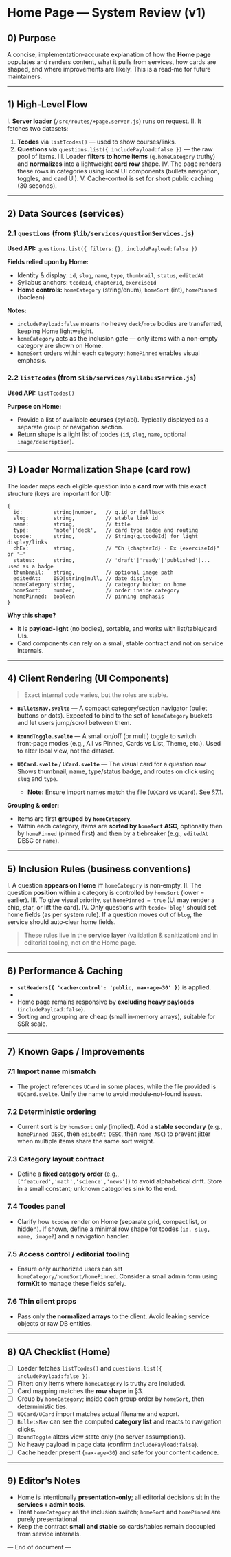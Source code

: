 # Home Page — System Review (v1)

## 0) Purpose

A concise, implementation‑accurate explanation of how the **Home page** populates and renders content, what it pulls from services, how cards are shaped, and where improvements are likely. This is a read‑me for future maintainers.

---

## 1) High‑Level Flow

I. **Server loader** (`/src/routes/+page.server.js`) runs on request.
II. It fetches two datasets:

1. **Tcodes** via `listTcodes()` — used to show courses/links.
2. **Questions** via `questions.list({ includePayload:false })` — the raw pool of items.
   III. Loader **filters to home items** (`q.homeCategory` truthy) and **normalizes** into a lightweight **card row** shape.
   IV. The page renders these rows in categories using local UI components (bullets navigation, toggles, and card UI).
   V. Cache‑control is set for short public caching (30 seconds).

---

## 2) Data Sources (services)

### 2.1 `questions` (from `$lib/services/questionServices.js`)

**Used API:** `questions.list({ filters:{}, includePayload:false })`

**Fields relied upon by Home:**

* Identity & display: `id`, `slug`, `name`, `type`, `thumbnail`, `status`, `editedAt`
* Syllabus anchors: `tcodeId`, `chapterId`, `exerciseId`
* **Home controls:** `homeCategory` (string/enum), `homeSort` (int), `homePinned` (boolean)

**Notes:**

* `includePayload:false` means no heavy `deck`/`note` bodies are transferred, keeping Home lightweight.
* `homeCategory` acts as the inclusion gate — only items with a non‑empty category are shown on Home.
* `homeSort` orders within each category; `homePinned` enables visual emphasis.

### 2.2 `listTcodes` (from `$lib/services/syllabusService.js`)

**Used API:** `listTcodes()`

**Purpose on Home:**

* Provide a list of available **courses** (syllabi). Typically displayed as a separate group or navigation section.
* Return shape is a light list of tcodes (`id`, `slug`, `name`, optional `image/description`).

---

## 3) Loader Normalization Shape (card row)

The loader maps each eligible question into a **card row** with this exact structure (keys are important for UI):

```text
{
  id:          string|number,   // q.id or fallback
  slug:        string,          // stable link id
  name:        string,          // title
  type:        'note'|'deck',   // card type badge and routing
  tcode:       string,          // String(q.tcodeId) for light display/links
  chEx:        string,          // "Ch {chapterId} · Ex {exerciseId}" or '—'
  status:      string,          // 'draft'|'ready'|'published'|... used as a badge
  thumbnail:   string,          // optional image path
  editedAt:    ISO|string|null, // date display
  homeCategory:string,          // category bucket on home
  homeSort:    number,          // order inside category
  homePinned:  boolean          // pinning emphasis
}
```

**Why this shape?**

* It is **payload‑light** (no bodies), sortable, and works with list/table/card UIs.
* Card components can rely on a small, stable contract and not on service internals.

---

## 4) Client Rendering (UI Components)

> Exact internal code varies, but the roles are stable.

* **`BulletsNav.svelte`** — A compact category/section navigator (bullet buttons or dots). Expected to bind to the set of `homeCategory` buckets and let users jump/scroll between them.
* **`RoundToggle.svelte`** — A small on/off (or multi) toggle to switch front‑page modes (e.g., All vs Pinned, Cards vs List, Theme, etc.). Used to alter local view, not the dataset.
* **`UQCard.svelte` / `UCard.svelte`** — The visual card for a question row. Shows thumbnail, name, type/status badge, and routes on click using `slug` and `type`.

  * **Note:** Ensure import names match the file (`UQCard` vs `UCard`). See §7.1.

**Grouping & order:**

* Items are first **grouped by `homeCategory`**.
* Within each category, items are **sorted by `homeSort` ASC**, optionally then by `homePinned` (pinned first) and then by a tiebreaker (e.g., `editedAt` DESC or `name`).

---

## 5) Inclusion Rules (business conventions)

I. A question **appears on Home** iff `homeCategory` is non‑empty.
II. The question **position** within a category is controlled by `homeSort` (lower = earlier).
III. To give visual priority, set `homePinned = true` (UI may render a chip, star, or lift the card).
IV. Only questions with `tcode='blog'` should set home fields (as per system rule). If a question moves out of `blog`, the service should auto‑clear home fields.

> These rules live in the **service layer** (validation & sanitization) and in editorial tooling, not on the Home page.

---

## 6) Performance & Caching

* **`setHeaders({ 'cache-control': 'public, max-age=30' })`** is applied.
*
* Home page remains responsive by **excluding heavy payloads** (`includePayload:false`).
* Sorting and grouping are cheap (small in‑memory arrays), suitable for SSR scale.

---

## 7) Known Gaps / Improvements

### 7.1 Import name mismatch

* The project references `UCard` in some places, while the file provided is `UQCard.svelte`. Unify the name to avoid module‑not‑found issues.

### 7.2 Deterministic ordering

* Current sort is by `homeSort` only (implied). Add a **stable secondary** (e.g., `homePinned DESC`, then `editedAt DESC`, then `name ASC`) to prevent jitter when multiple items share the same sort weight.

### 7.3 Category layout contract

* Define a **fixed category order** (e.g., `['featured','math','science','news']`) to avoid alphabetical drift. Store in a small constant; unknown categories sink to the end.

### 7.4 Tcodes panel

* Clarify how `tcodes` render on Home (separate grid, compact list, or hidden). If shown, define a minimal row shape for tcodes (`id, slug, name, image?`) and a navigation handler.

### 7.5 Access control / editorial tooling

* Ensure only authorized users can set `homeCategory/homeSort/homePinned`. Consider a small admin form using **formKit** to manage these fields safely.

### 7.6 Thin client props

* Pass only **the normalized arrays** to the client. Avoid leaking service objects or raw DB entities.

---

## 8) QA Checklist (Home)

* [ ] Loader fetches `listTcodes()` and `questions.list({ includePayload:false })`.
* [ ] Filter: only items where `homeCategory` is truthy are included.
* [ ] Card mapping matches the **row shape** in §3.
* [ ] Group by `homeCategory`; inside each group order by `homeSort`, then deterministic ties.
* [ ] `UQCard/UCard` import matches actual filename and export.
* [ ] `BulletsNav` can see the computed **category list** and reacts to navigation clicks.
* [ ] `RoundToggle` alters view state only (no server assumptions).
* [ ] No heavy payload in page data (confirm `includePayload:false`).
* [ ] Cache header present (`max-age=30`) and safe for your content cadence.

---

## 9) Editor’s Notes

* Home is intentionally **presentation‑only**; all editorial decisions sit in the **services + admin tools**.
* Treat `homeCategory` as the inclusion switch; `homeSort` and `homePinned` are purely presentational.
* Keep the contract **small and stable** so cards/tables remain decoupled from service internals.

— End of document —
